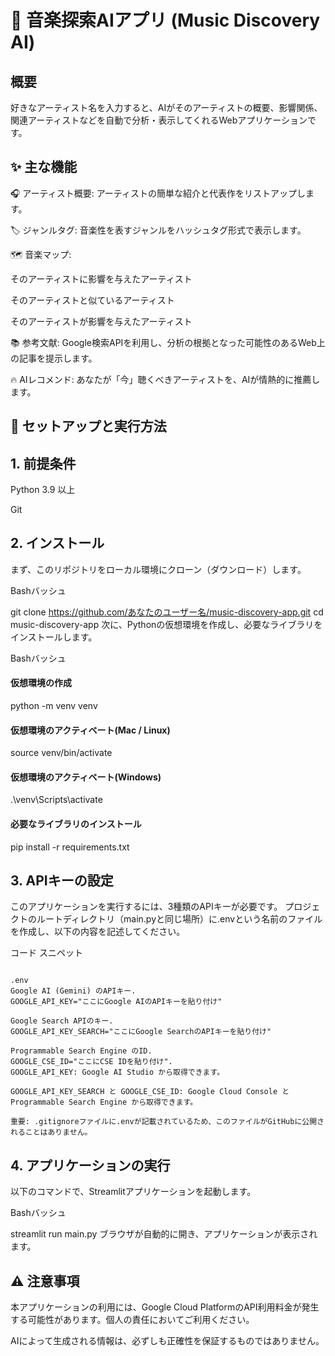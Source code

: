 # 🎵 音楽探索AIアプリ (Music Discovery AI)

## 概要
好きなアーティスト名を入力すると、AIがそのアーティストの概要、影響関係、関連アーティストなどを自動で分析・表示してくれるWebアプリケーションです。

## ✨ 主な機能
🎧 アーティスト概要: アーティストの簡単な紹介と代表作をリストアップします。

🏷️ ジャンルタグ: 音楽性を表すジャンルをハッシュタグ形式で表示します。

🗺️ 音楽マップ:

そのアーティストに影響を与えたアーティスト

そのアーティストと似ているアーティスト

そのアーティストが影響を与えたアーティスト

📚 参考文献: Google検索APIを利用し、分析の根拠となった可能性のあるWeb上の記事を提示します。

🔥 AIレコメンド: あなたが「今」聴くべきアーティストを、AIが情熱的に推薦します。

## 🚀 セットアップと実行方法
## 1. 前提条件
Python 3.9 以上

Git

## 2. インストール
まず、このリポジトリをローカル環境にクローン（ダウンロード）します。

Bashバッシュ

git clone https://github.com/あなたのユーザー名/music-discovery-app.git
cd music-discovery-app
次に、Pythonの仮想環境を作成し、必要なライブラリをインストールします。

Bashバッシュ

#### 仮想環境の作成
python -m venv venv

#### 仮想環境のアクティベート(Mac / Linux)
source venv/bin/activate
#### 仮想環境のアクティベート(Windows)
.\venv\Scripts\activate

#### 必要なライブラリのインストール
pip install -r requirements.txt

## 3. APIキーの設定
このアプリケーションを実行するには、3種類のAPIキーが必要です。
プロジェクトのルートディレクトリ（main.pyと同じ場所）に.envという名前のファイルを作成し、以下の内容を記述してください。

コード スニペット

```

.env
Google AI (Gemini) のAPIキー. 
GOOGLE_API_KEY="ここにGoogle AIのAPIキーを貼り付け"

Google Search APIのキー. 
GOOGLE_API_KEY_SEARCH="ここにGoogle SearchのAPIキーを貼り付け"

Programmable Search Engine のID. 
GOOGLE_CSE_ID="ここにCSE IDを貼り付け". 
GOOGLE_API_KEY: Google AI Studio から取得できます。

GOOGLE_API_KEY_SEARCH と GOOGLE_CSE_ID: Google Cloud Console と Programmable Search Engine から取得できます。

重要: .gitignoreファイルに.envが記載されているため、このファイルがGitHubに公開されることはありません。

```

## 4. アプリケーションの実行
以下のコマンドで、Streamlitアプリケーションを起動します。

Bashバッシュ

streamlit run main.py
ブラウザが自動的に開き、アプリケーションが表示されます。

## ⚠️ 注意事項
本アプリケーションの利用には、Google Cloud PlatformのAPI利用料金が発生する可能性があります。個人の責任においてご利用ください。

AIによって生成される情報は、必ずしも正確性を保証するものではありません。